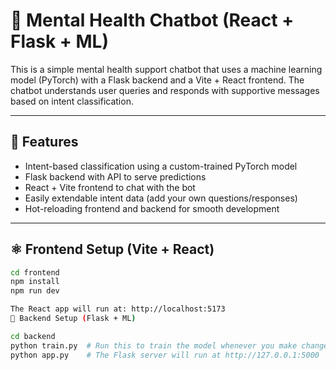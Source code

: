 # 🧠 Mental Health Chatbot (React + Flask + ML)

This is a simple mental health support chatbot that uses a machine learning model (PyTorch) with a Flask backend and a Vite + React frontend. The chatbot understands user queries and responds with supportive messages based on intent classification.

---

## 🚀 Features

- Intent-based classification using a custom-trained PyTorch model
- Flask backend with API to serve predictions
- React + Vite frontend to chat with the bot
- Easily extendable intent data (add your own questions/responses)
- Hot-reloading frontend and backend for smooth development

---


## ⚛️ Frontend Setup (Vite + React)

```bash
cd frontend
npm install
npm run dev

The React app will run at: http://localhost:5173
🧠 Backend Setup (Flask + ML)

cd backend
python train.py  # Run this to train the model whenever you make changes to intents or model code
python app.py    # The Flask server will run at http://127.0.0.1:5000

